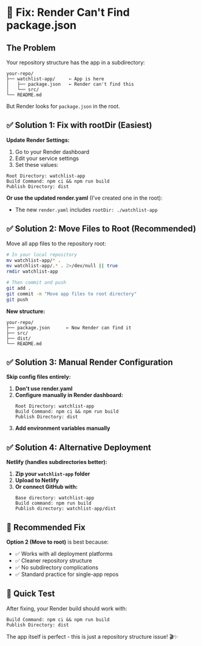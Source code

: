 # 🔧 Fix: Render Can't Find package.json

## The Problem
Your repository structure has the app in a subdirectory:
```
your-repo/
├── watchlist-app/     ← App is here
│   ├── package.json   ← Render can't find this
│   └── src/
└── README.md
```

But Render looks for `package.json` in the root.

## ✅ **Solution 1: Fix with rootDir (Easiest)**

**Update Render Settings:**
1. Go to your Render dashboard
2. Edit your service settings
3. Set these values:

```
Root Directory: watchlist-app
Build Command: npm ci && npm run build  
Publish Directory: dist
```

**Or use the updated render.yaml** (I've created one in the root):
- The new `render.yaml` includes `rootDir: ./watchlist-app`

## ✅ **Solution 2: Move Files to Root (Recommended)**

Move all app files to the repository root:

```bash
# In your local repository
mv watchlist-app/* .
mv watchlist-app/.* . 2>/dev/null || true
rmdir watchlist-app

# Then commit and push
git add .
git commit -m "Move app files to root directory"
git push
```

**New structure:**
```
your-repo/
├── package.json      ← Now Render can find it
├── src/
├── dist/
└── README.md
```

## ✅ **Solution 3: Manual Render Configuration**

**Skip config files entirely:**

1. **Don't use render.yaml**
2. **Configure manually in Render dashboard:**
   ```
   Root Directory: watchlist-app
   Build Command: npm ci && npm run build
   Publish Directory: dist
   ```
3. **Add environment variables manually**

## ✅ **Solution 4: Alternative Deployment**

**Netlify (handles subdirectories better):**

1. **Zip your `watchlist-app` folder**
2. **Upload to Netlify**
3. **Or connect GitHub with:**
   ```
   Base directory: watchlist-app
   Build command: npm run build
   Publish directory: watchlist-app/dist
   ```

## 🎯 **Recommended Fix**

**Option 2 (Move to root)** is best because:
- ✅ Works with all deployment platforms
- ✅ Cleaner repository structure  
- ✅ No subdirectory complications
- ✅ Standard practice for single-app repos

## 🚀 **Quick Test**

After fixing, your Render build should work with:
```
Build Command: npm ci && npm run build
Publish Directory: dist
```

The app itself is perfect - this is just a repository structure issue! 🎬✨
